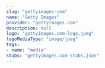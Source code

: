 ```yaml
---
slug: "gettyimages-com"
name: "Getty Images"
provider: "gettyimages.com"
description: null
logo: "gettyimages.com-logo.jpeg"
logoMediaType: "image/jpeg"
tags:
- name: "media"
stubs: "gettyimages.com-stubs.json"
---
```

